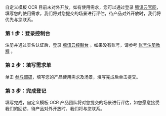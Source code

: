 自定义模板 OCR 目前未对外开放，如有使用需求，您可以通过登录 [腾讯云官网](https://cloud.tencent.com/)，填写您的使用需求，我们将对您提交的场景进行评估，待产品对外开放时，我们将优先与您联系。

### 第 1 步：登录控制台
注册并通过实名认证后，登录 [腾讯云控制台](https://console.cloud.tencent.com) 。如果没有账号，请参考 [账号注册教程](https://cloud.tencent.com/document/product/378/17985) 。

### 第 2 步：填写需求单
单击 [参与调研](https://cloud.tencent.com/apply/p/o1dzo6sp6a)，填写您的产品使用需求及场景，填写完成后单击提交。

### 第 3 步：完成登记
填写完成，自定义模板 OCR 产品团队将对您提交的场景进行评估，如您愿意接受我们的回访，待产品对外开放时，我们将与您联系。

